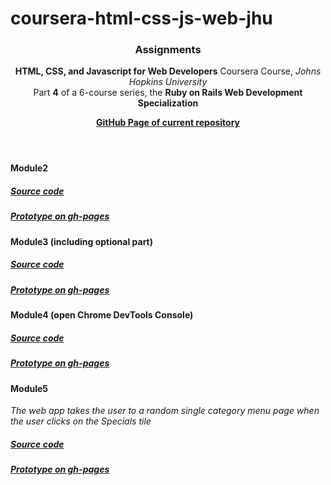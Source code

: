 # coursera-html-css-js-web-jhu
<header>
  <div><h3>Assignments</h3></div>
  <p><strong>HTML, CSS, and Javascript for Web Developers</strong> Coursera Course, <I>Johns Hopkins University</I><br>
  Part <strong>4</strong> of a 6-course series, the <strong>Ruby on Rails Web Development Specialization</strong></p> 
  <p><a href="http://veravasileva.github.io/coursera-html-css-js-web-jhu/"><strong>GitHub Page of current repository</strong></a></p>
</header>

<section>
  <div><h4>Module2</h4></div>
  <div><h5><a href="https://github.com/VeraVasileva/coursera-html-css-js-web-jhu/tree/gh-pages/menu">Source code</a></h5></p>
  <div><h5><a href="http://veravasileva.github.io/coursera-html-css-js-web-jhu/menu/">Prototype on gh-pages</a></h5></div>
</section>

<section>
  <div><h4>Module3 (including optional part)</h4></div>
  <div><h5><a href="https://github.com/VeraVasileva/coursera-html-css-js-web-jhu/tree/gh-pages/menu_module3_opt">Source code</a></h5></div>
  <div><h5><a href="http://veravasileva.github.io/coursera-html-css-js-web-jhu/menu_module3_opt/">Prototype on gh-pages</a></h5></div>
</section>

<section>
  <div><h4>Module4 (open Chrome DevTools Console)</h4></div>
  <div><h5><a href="https://github.com/VeraVasileva/coursera-html-css-js-web-jhu/tree/gh-pages/module4">Source code</a></h5></div>
  <div><h5><a href="http://veravasileva.github.io/coursera-html-css-js-web-jhu/module4/">Prototype on gh-pages</a></h5></div>
</section>

<section>
  <div><h4>Module5</h4></div>
  <span><I>The web app takes the user to a random single category menu page when the user clicks on the Specials tile</I></span>
  <div><h5><a href="https://github.com/VeraVasileva/coursera-html-css-js-web-jhu/tree/gh-pages/module5">Source code</a></h5></div>
  <div><h5><a href="http://veravasileva.github.io/coursera-html-css-js-web-jhu/module5/">Prototype on gh-pages</a></h5></div>
</section>
